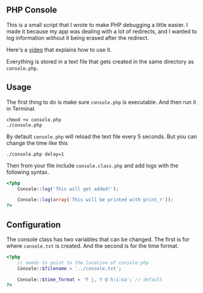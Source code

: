 ## PHP Console
This is a small script that I wrote to make PHP debugging a little easier. I made it because my app was dealing with a lot of redirects, and I wanted to log information without it being erased after the redirect.

Here's a [video](http://www.screenr.com/uUj) that explains how to use it.

Everything is stored in a text file that gets created in the same directory as `console.php`.

## Usage
The first thing to do is make sure `console.php` is executable. And then run it in Terminal.

    chmod +x console.php
    ./console.php
    
By default `console.php` will reload the text file every 5 seconds. But you can change the time like this

    ./console.php delay=1
    
Then from your file include `console.class.php` and add logs with the following syntax.

```php
<?php
    Console::log('This will get added!');

    Console::log(array('This will be printed with print_r'));
?>
```
    
## Configuration
The console class has two variables that can be changed. The first is for where `console.txt` is created. And the second is for the time format.

```php
<?php
    // needs to point to the location of console.php
    Console::$filename = '../console.txt'; 

    Console::$time_format = 'F j, Y @ h:i:sa'; // default
?>
```